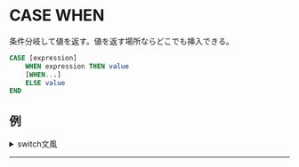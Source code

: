 # CASE WHEN

条件分岐して値を返す。値を返す場所ならどこでも挿入できる。

```sql
CASE [expression]
    WHEN expression THEN value
    [WHEN...]
    ELSE value
END
```

## 例

<details><summary>switch文風</summary>

CASEの後に値を入れた場合switch文のように使用でき、WHENの値はbooleanである必要はなく、

CASEで指定した値とWHENで指定した値が等しいかどうかをみる

CASEの後の値を省略した場合はWHENの後にbooleanを返す条件をいれる。

```sql
SELECT a,
    CASE a
        WHEN 1 THEN 'one'
        WHEN 2 THEN 'two'
        ELSE 'other'
    END
FROM test;
```

</details>

***

